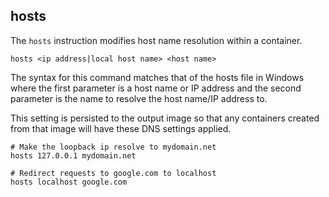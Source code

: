 ## hosts

The `hosts` instruction modifies host name resolution within a container. 

```
hosts <ip address|local host name> <host name>
```

The syntax for this command matches that of the hosts file in Windows where the first parameter is a host name or IP address and the second parameter is the name to resolve the host name/IP address to. 

This setting is persisted to the output image so that any containers created from that image will have these DNS settings applied. 

```
# Make the loopback ip resolve to mydomain.net
hosts 127.0.0.1 mydomain.net

# Redirect requests to google.com to localhost
hosts localhost google.com
```
